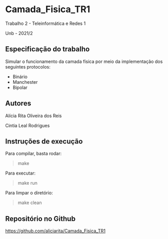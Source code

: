 # Camada_Fisica_TR1

Trabalho 2 - Teleinformática e Redes 1 

Unb - 2021/2

## Especificação do trabalho

Simular o funcionamento da camada física por meio da implementação dos seguintes protocolos:
- Binário
- Manchester
- Bipolar

## Autores

Alícia Rita Oliveira dos Reis

Cintia Leal Rodrigues

## Instruções de execução

Para compilar, basta rodar:
> make

Para executar:
> make run

Para limpar o diretório:
> make clean

## Repositório no Github
https://github.com/aliciarita/Camada_Fisica_TR1
